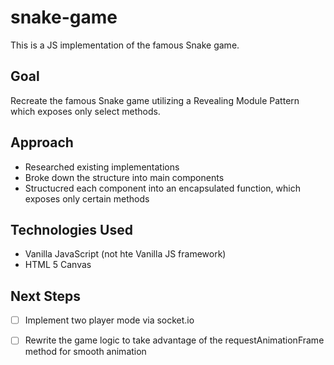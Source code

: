 # snake-game
This is a JS implementation of the famous Snake game. 
## Goal
Recreate the famous Snake game utilizing a  Revealing Module Pattern which exposes only select methods.
## Approach
* Researched existing implementations
* Broke down the structure into main components
* Structucred each component into an encapsulated function, which exposes only certain methods
## Technologies Used
* Vanilla JavaScript (not hte Vanilla JS framework)
* HTML 5 Canvas
## Next Steps
- [ ] Implement two player mode via socket.io
- [ ] Rewrite the game logic to take advantage of the requestAnimationFrame method for smooth animation


